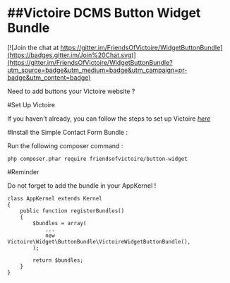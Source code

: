 ##Victoire DCMS Button Widget Bundle
============

[![Join the chat at https://gitter.im/FriendsOfVictoire/WidgetButtonBundle](https://badges.gitter.im/Join%20Chat.svg)](https://gitter.im/FriendsOfVictoire/WidgetButtonBundle?utm_source=badge&utm_medium=badge&utm_campaign=pr-badge&utm_content=badge)

Need to add buttons your Victoire website ?

#Set Up Victoire

If you haven't already, you can follow the steps to set up Victoire *[here](https://github.com/Victoire/victoire/blob/master/setup.md)*

#Install the Simple Contact Form Bundle :

Run the following composer command :

    php composer.phar require friendsofvictoire/button-widget

#Reminder

Do not forget to add the bundle in your AppKernel !

    class AppKernel extends Kernel
    {
        public function registerBundles()
        {
            $bundles = array(
                ...
                new Victoire\Widget\ButtonBundle\VictoireWidgetButtonBundle(),
            );

            return $bundles;
        }
    }
